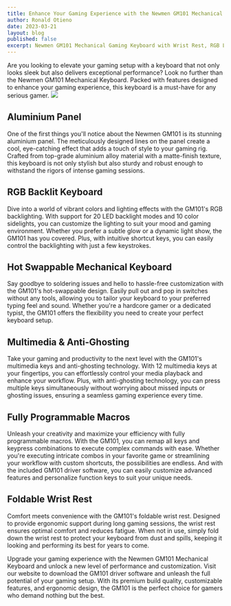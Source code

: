 ```yaml
---
title: Enhance Your Gaming Experience with the Newmen GM101 Mechanical Keyboard
author: Ronald Otieno
date: 2023-03-21
layout: blog
published: false
excerpt: Newmen GM101 Mechanical Gaming Keyboard with Wrist Rest, RGB LED Backlit 104 Anti-Ghosting Swappable, Aluminium Wired Keyboard for Windows/PC/MAC
---
```

<script>
    import Img from '$lib/components/custom/Img.svelte'
</script>


Are you looking to elevate your gaming setup with a keyboard that not only looks sleek but also delivers exceptional performance? Look no further than the Newmen GM101 Mechanical Keyboard. Packed with features designed to enhance your gaming experience, this keyboard is a must-have for any serious gamer.
<Img src="/blogImages/newman2.jpg" src="newman keyboard" />
## Aluminium Panel
One of the first things you'll notice about the Newmen GM101 is its stunning aluminium panel. The meticulously designed lines on the panel create a cool, eye-catching effect that adds a touch of style to your gaming rig. Crafted from top-grade aluminium alloy material with a matte-finish texture, this keyboard is not only stylish but also sturdy and robust enough to withstand the rigors of intense gaming sessions.

## RGB Backlit Keyboard
Dive into a world of vibrant colors and lighting effects with the GM101's RGB backlighting. With support for 20 LED backlight modes and 10 color sidelights, you can customize the lighting to suit your mood and gaming environment. Whether you prefer a subtle glow or a dynamic light show, the GM101 has you covered. Plus, with intuitive shortcut keys, you can easily control the backlighting with just a few keystrokes.

## Hot Swappable Mechanical Keyboard
Say goodbye to soldering issues and hello to hassle-free customization with the GM101's hot-swappable design. Easily pull out and pop in switches without any tools, allowing you to tailor your keyboard to your preferred typing feel and sound. Whether you're a hardcore gamer or a dedicated typist, the GM101 offers the flexibility you need to create your perfect keyboard setup.

## Multimedia & Anti-Ghosting
Take your gaming and productivity to the next level with the GM101's multimedia keys and anti-ghosting technology. With 12 multimedia keys at your fingertips, you can effortlessly control your media playback and enhance your workflow. Plus, with anti-ghosting technology, you can press multiple keys simultaneously without worrying about missed inputs or ghosting issues, ensuring a seamless gaming experience every time.

## Fully Programmable Macros
Unleash your creativity and maximize your efficiency with fully programmable macros. With the GM101, you can remap all keys and keypress combinations to execute complex commands with ease. Whether you're executing intricate combos in your favorite game or streamlining your workflow with custom shortcuts, the possibilities are endless. And with the included GM101 driver software, you can easily customize advanced features and personalize function keys to suit your unique needs.

## Foldable Wrist Rest
Comfort meets convenience with the GM101's foldable wrist rest. Designed to provide ergonomic support during long gaming sessions, the wrist rest ensures optimal comfort and reduces fatigue. When not in use, simply fold down the wrist rest to protect your keyboard from dust and spills, keeping it looking and performing its best for years to come.

Upgrade your gaming experience with the Newmen GM101 Mechanical Keyboard and unlock a new level of performance and customization. Visit our website to download the GM101 driver software and unleash the full potential of your gaming setup. With its premium build quality, customizable features, and ergonomic design, the GM101 is the perfect choice for gamers who demand nothing but the best.

